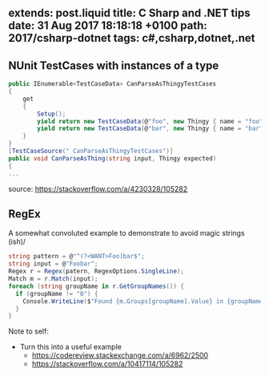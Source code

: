 extends: post.liquid
title: C Sharp and .NET tips
date: 31 Aug 2017 18:18:18 +0100
path: 2017/csharp-dotnet
tags: c#,csharp,dotnet,.net
---

## NUnit TestCases with instances of a type

```csharp
public IEnumerable<TestCaseData> CanParseAsThingyTestCases
{
    get
    {
        Setup();
        yield return new TestCaseData(@"foo", new Thingy { name = "foo" });
        yield return new TestCaseData(@"bar", new Thingy { name = "bar" });        
    }
}
[TestCaseSource(" CanParseAsThingyTestCases")]
public void CanParseAsThing(string input, Thingy expected)
{
...
```

source: https://stackoverflow.com/a/4230328/105282

## RegEx

A somewhat convoluted example to demonstrate to avoid magic strings (ish)/

```csharp
string pattern = @"^(?<WANT>Foo)bar$";
string input = @"Foobar";
Regex r = Regex(patern, RegexOptions.SingleLine);
Match m = r.Match(input);
foreach (string groupName in r.GetGroupNames()) {
  if (groupName != "0") {
    Console.WriteLine($"Found {m.Groups[groupName].Value} in {groupName}");
  }
}
```

Note to self:
- Turn this into a useful example
  - https://codereview.stackexchange.com/a/6962/2500
  - https://stackoverflow.com/a/10417114/105282
